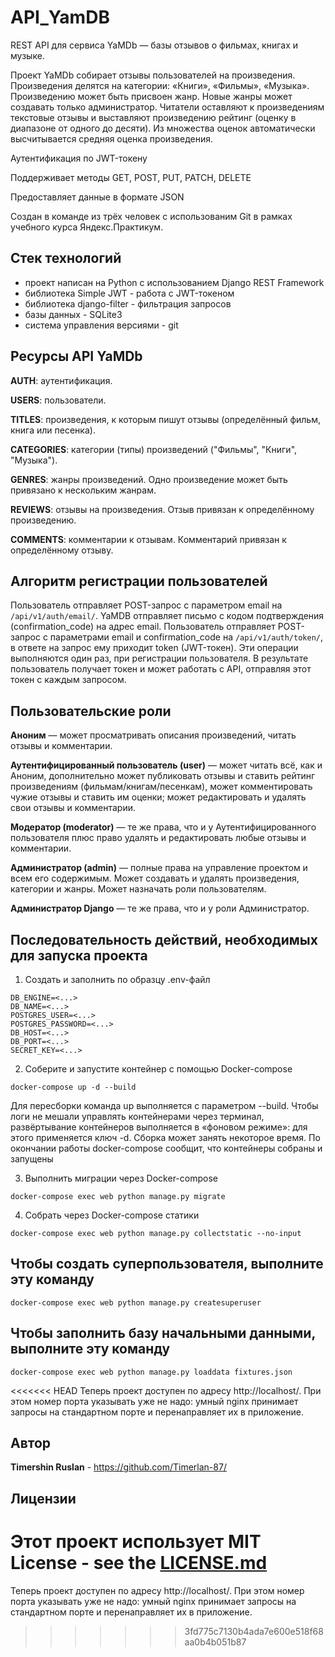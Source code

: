 # API_YamDB

REST API для сервиса YaMDb — базы отзывов о фильмах, книгах и музыке.

Проект YaMDb собирает отзывы пользователей на произведения. Произведения делятся на категории: «Книги», «Фильмы», «Музыка».
Произведению может быть присвоен жанр. Новые жанры может создавать только администратор.
Читатели оставляют к произведениям текстовые отзывы и выставляют произведению рейтинг (оценку в диапазоне от одного до десяти).
Из множества оценок автоматически высчитывается средняя оценка произведения.

Аутентификация по JWT-токену

Поддерживает методы GET, POST, PUT, PATCH, DELETE

Предоставляет данные в формате JSON

Cоздан в команде из трёх человек с использованим Git в рамках учебного курса Яндекс.Практикум.

## Стек технологий

- проект написан на Python с использованием Django REST Framework
- библиотека Simple JWT - работа с JWT-токеном
- библиотека django-filter - фильтрация запросов
- базы данных - SQLite3
- система управления версиями - git

## Ресурсы API YaMDb

**AUTH**: аутентификация.

**USERS**: пользователи.

**TITLES**: произведения, к которым пишут отзывы (определённый фильм, книга или песенка).

**CATEGORIES**: категории (типы) произведений ("Фильмы", "Книги", "Музыка").

**GENRES**: жанры произведений. Одно произведение может быть привязано к нескольким жанрам.

**REVIEWS**: отзывы на произведения. Отзыв привязан к определённому произведению.

**COMMENTS**: комментарии к отзывам. Комментарий привязан к определённому отзыву.

## Алгоритм регистрации пользователей

Пользователь отправляет POST-запрос с параметром email на `/api/v1/auth/email/`.
YaMDB отправляет письмо с кодом подтверждения (confirmation_code) на адрес email.
Пользователь отправляет POST-запрос с параметрами email и confirmation_code на `/api/v1/auth/token/`, в ответе на запрос ему приходит token (JWT-токен).
Эти операции выполняются один раз, при регистрации пользователя. В результате пользователь получает токен и может работать с API, отправляя этот токен с каждым запросом.

## Пользовательские роли

**Аноним** — может просматривать описания произведений, читать отзывы и комментарии.

**Аутентифицированный пользователь (user)** — может читать всё, как и Аноним, дополнительно может публиковать отзывы и ставить рейтинг произведениям (фильмам/книгам/песенкам), может комментировать чужие отзывы и ставить им оценки; может редактировать и удалять свои отзывы и комментарии.

**Модератор (moderator)** — те же права, что и у Аутентифицированного пользователя плюс право удалять и редактировать любые отзывы и комментарии.

**Администратор (admin)** — полные права на управление проектом и всем его содержимым. Может создавать и удалять произведения, категории и жанры. Может назначать роли пользователям.

**Администратор Django** — те же права, что и у роли Администратор.

## Последовательность действий, необходимых для запуска проекта

1. Создать и заполнить по образцу .env-файл
```
DB_ENGINE=<...>
DB_NAME=<...>
POSTGRES_USER=<...>
POSTGRES_PASSWORD=<...>
DB_HOST=<...>
DB_PORT=<...>
SECRET_KEY=<...>
```

2. Соберите и запустите контейнер с помощью Docker-compose
```
docker-compose up -d --build 
```
Для пересборки команда up выполняется с параметром --build.
Чтобы логи не мешали управлять контейнерами через терминал, развёртывание контейнеров выполняется в «фоновом режиме»: для этого применяется ключ -d.
Сборка может занять некоторое время. По окончании работы docker-compose сообщит, что контейнеры собраны и запущены

3. Выполнить миграции через Docker-compose
```
docker-compose exec web python manage.py migrate
```
4. Собрать через Docker-compose статики
```
docker-compose exec web python manage.py collectstatic --no-input
```  

## Чтобы создать суперпользователя, выполните эту команду
```
docker-compose exec web python manage.py createsuperuser
```  

## Чтобы заполнить базу начальными данными, выполните эту команду
```
docker-compose exec web python manage.py loaddata fixtures.json
```  

<<<<<<< HEAD
Теперь проект доступен по адресу http://localhost/. При этом номер порта указывать уже не надо: умный nginx принимает запросы на стандартном порте и перенаправляет их в приложение.

## Автор
 **Timershin Ruslan** - https://github.com/Timerlan-87/

## Лицензии

Этот проект использует MIT License - see the [LICENSE.md](LICENSE.md)
=======
Теперь проект доступен по адресу http://localhost/. При этом номер порта указывать уже не надо: умный nginx принимает запросы на стандартном порте и перенаправляет их в приложение. 
>>>>>>> 3fd775c7130b4ada7e600e518f68aa0b4b051b87
